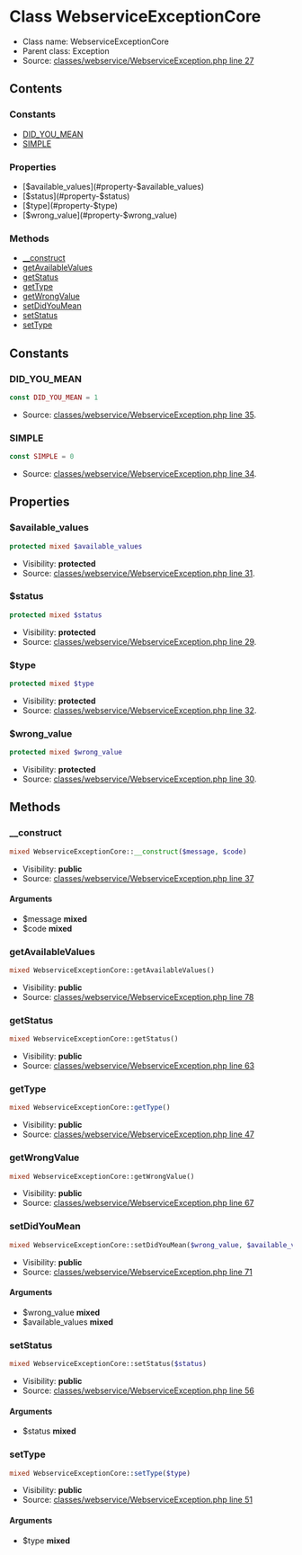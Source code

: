 Class WebserviceExceptionCore
=====================





* Class name: WebserviceExceptionCore
* Parent class: Exception
* Source: [classes/webservice/WebserviceException.php line 27](https://github.com/PrestaShop/PrestaShop/blob/1.6.1.1/classes/webservice/WebserviceException.php#L27)


Contents
--------

### Constants

* [DID_YOU_MEAN](#constant-DID_YOU_MEAN)
* [SIMPLE](#constant-SIMPLE)

### Properties

* [$available_values](#property-$available_values)
* [$status](#property-$status)
* [$type](#property-$type)
* [$wrong_value](#property-$wrong_value)

### Methods

* [__construct](#method-__construct)
* [getAvailableValues](#method-getAvailableValues)
* [getStatus](#method-getStatus)
* [getType](#method-getType)
* [getWrongValue](#method-getWrongValue)
* [setDidYouMean](#method-setDidYouMean)
* [setStatus](#method-setStatus)
* [setType](#method-setType)


Constants
----------


### <a name="constant-DID_YOU_MEAN"></a>DID_YOU_MEAN

```php
const DID_YOU_MEAN = 1
```





* Source: [classes/webservice/WebserviceException.php line 35](https://github.com/PrestaShop/PrestaShop/blob/1.6.1.1/classes/webservice/WebserviceException.php#L35).


### <a name="constant-SIMPLE"></a>SIMPLE

```php
const SIMPLE = 0
```





* Source: [classes/webservice/WebserviceException.php line 34](https://github.com/PrestaShop/PrestaShop/blob/1.6.1.1/classes/webservice/WebserviceException.php#L34).


Properties
----------


### <a name="property-$available_values"></a>$available_values

```php
protected mixed $available_values
```





* Visibility: **protected**
* Source: [classes/webservice/WebserviceException.php line 31](https://github.com/PrestaShop/PrestaShop/blob/1.6.1.1/classes/webservice/WebserviceException.php#L31).


### <a name="property-$status"></a>$status

```php
protected mixed $status
```





* Visibility: **protected**
* Source: [classes/webservice/WebserviceException.php line 29](https://github.com/PrestaShop/PrestaShop/blob/1.6.1.1/classes/webservice/WebserviceException.php#L29).


### <a name="property-$type"></a>$type

```php
protected mixed $type
```





* Visibility: **protected**
* Source: [classes/webservice/WebserviceException.php line 32](https://github.com/PrestaShop/PrestaShop/blob/1.6.1.1/classes/webservice/WebserviceException.php#L32).


### <a name="property-$wrong_value"></a>$wrong_value

```php
protected mixed $wrong_value
```





* Visibility: **protected**
* Source: [classes/webservice/WebserviceException.php line 30](https://github.com/PrestaShop/PrestaShop/blob/1.6.1.1/classes/webservice/WebserviceException.php#L30).


Methods
-------


### <a name="method-__construct"></a>__construct

```php
mixed WebserviceExceptionCore::__construct($message, $code)
```





* Visibility: **public**
* Source: [classes/webservice/WebserviceException.php line 37](https://github.com/PrestaShop/PrestaShop/blob/1.6.1.1/classes/webservice/WebserviceException.php#L37)


#### Arguments
* $message **mixed**
* $code **mixed**



### <a name="method-getAvailableValues"></a>getAvailableValues

```php
mixed WebserviceExceptionCore::getAvailableValues()
```





* Visibility: **public**
* Source: [classes/webservice/WebserviceException.php line 78](https://github.com/PrestaShop/PrestaShop/blob/1.6.1.1/classes/webservice/WebserviceException.php#L78)




### <a name="method-getStatus"></a>getStatus

```php
mixed WebserviceExceptionCore::getStatus()
```





* Visibility: **public**
* Source: [classes/webservice/WebserviceException.php line 63](https://github.com/PrestaShop/PrestaShop/blob/1.6.1.1/classes/webservice/WebserviceException.php#L63)




### <a name="method-getType"></a>getType

```php
mixed WebserviceExceptionCore::getType()
```





* Visibility: **public**
* Source: [classes/webservice/WebserviceException.php line 47](https://github.com/PrestaShop/PrestaShop/blob/1.6.1.1/classes/webservice/WebserviceException.php#L47)




### <a name="method-getWrongValue"></a>getWrongValue

```php
mixed WebserviceExceptionCore::getWrongValue()
```





* Visibility: **public**
* Source: [classes/webservice/WebserviceException.php line 67](https://github.com/PrestaShop/PrestaShop/blob/1.6.1.1/classes/webservice/WebserviceException.php#L67)




### <a name="method-setDidYouMean"></a>setDidYouMean

```php
mixed WebserviceExceptionCore::setDidYouMean($wrong_value, $available_values)
```





* Visibility: **public**
* Source: [classes/webservice/WebserviceException.php line 71](https://github.com/PrestaShop/PrestaShop/blob/1.6.1.1/classes/webservice/WebserviceException.php#L71)


#### Arguments
* $wrong_value **mixed**
* $available_values **mixed**



### <a name="method-setStatus"></a>setStatus

```php
mixed WebserviceExceptionCore::setStatus($status)
```





* Visibility: **public**
* Source: [classes/webservice/WebserviceException.php line 56](https://github.com/PrestaShop/PrestaShop/blob/1.6.1.1/classes/webservice/WebserviceException.php#L56)


#### Arguments
* $status **mixed**



### <a name="method-setType"></a>setType

```php
mixed WebserviceExceptionCore::setType($type)
```





* Visibility: **public**
* Source: [classes/webservice/WebserviceException.php line 51](https://github.com/PrestaShop/PrestaShop/blob/1.6.1.1/classes/webservice/WebserviceException.php#L51)


#### Arguments
* $type **mixed**


